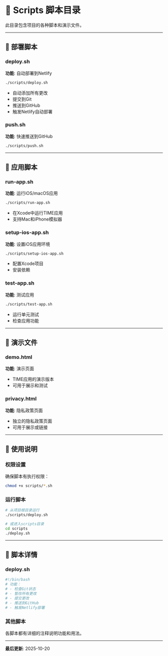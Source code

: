 # 📜 Scripts 脚本目录

此目录包含项目的各种脚本和演示文件。

---

## 🚀 部署脚本

### deploy.sh
**功能**: 自动部署到Netlify
```bash
./scripts/deploy.sh
```
- 自动添加所有更改
- 提交到Git
- 推送到GitHub
- 触发Netlify自动部署

### push.sh
**功能**: 快速推送到GitHub
```bash
./scripts/push.sh
```

---

## 📱 应用脚本

### run-app.sh
**功能**: 运行iOS/macOS应用
```bash
./scripts/run-app.sh
```
- 在Xcode中运行TIME应用
- 支持Mac和iPhone模拟器

### setup-ios-app.sh
**功能**: 设置iOS应用环境
```bash
./scripts/setup-ios-app.sh
```
- 配置Xcode项目
- 安装依赖

### test-app.sh
**功能**: 测试应用
```bash
./scripts/test-app.sh
```
- 运行单元测试
- 检查应用功能

---

## 🎨 演示文件

### demo.html
**功能**: 演示页面
- TIME应用的演示版本
- 可用于展示和测试

### privacy.html
**功能**: 隐私政策页面
- 独立的隐私政策页面
- 可用于展示或链接

---

## 📝 使用说明

### 权限设置
确保脚本有执行权限：
```bash
chmod +x scripts/*.sh
```

### 运行脚本
```bash
# 从项目根目录运行
./scripts/deploy.sh

# 或进入scripts目录
cd scripts
./deploy.sh
```

---

## 🔧 脚本详情

### deploy.sh
```bash
#!/bin/bash
# 功能：
# - 检查Git状态
# - 暂存所有更改
# - 提交更改
# - 推送到GitHub
# - 触发Netlify部署
```

### 其他脚本
各脚本都有详细的注释说明功能和用法。

---

**最后更新**: 2025-10-20

